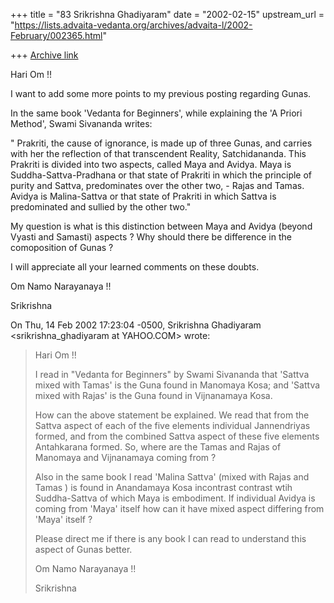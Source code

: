 +++
title = "83 Srikrishna Ghadiyaram"
date = "2002-02-15"
upstream_url = "https://lists.advaita-vedanta.org/archives/advaita-l/2002-February/002365.html"

+++
[Archive link](https://lists.advaita-vedanta.org/archives/advaita-l/2002-February/002365.html)

Hari Om !!

I want to add some more points to my previous posting regarding Gunas.

In the same book 'Vedanta for Beginners', while explaining the 'A Priori
Method', Swami Sivananda writes:

" Prakriti, the cause of ignorance, is made up of three Gunas, and carries
with her the reflection of that transcendent Reality, Satchidananda. This
Prakriti is divided into two aspects, called Maya and Avidya. Maya is
Suddha-Sattva-Pradhana or that state of Prakriti in which the principle of
purity and Sattva, predominates over the other two, - Rajas and Tamas.
Avidya is Malina-Sattva or that state of Prakriti in which Sattva is
predominated and sullied by the other two."

My question is what is this distinction between Maya and Avidya (beyond
Vyasti and Samasti) aspects ? Why should there be difference in the
comoposition of Gunas ?

I will appreciate all your learned comments on these doubts.

Om Namo Narayanaya !!

Srikrishna


On Thu, 14 Feb 2002 17:23:04 -0500, Srikrishna Ghadiyaram
<srikrishna_ghadiyaram at YAHOO.COM> wrote:

>Hari Om !!
>
>I read in "Vedanta for Beginners" by Swami Sivananda that 'Sattva mixed
>with Tamas' is the Guna found in Manomaya Kosa; and 'Sattva mixed with
>Rajas' is the Guna found in Vijnanamaya Kosa.
>
>How can the above statement be explained. We read that from the Sattva
>aspect of each of  the five elements individual Jannendriyas formed, and
>from the combined Sattva aspect of these five elements Antahkarana formed.
>So, where are the Tamas and Rajas of Manomaya and Vijnanamaya coming from ?
>
>Also in the same book I read 'Malina Sattva' (mixed with Rajas and Tamas )
>is found in Anandamaya Kosa incontrast contrast wtih Suddha-Sattva of which
>Maya is embodiment. If individual Avidya is coming from 'Maya' itself how
>can it have mixed aspect differing from 'Maya' itself ?
>
>Please direct me if there is any book I can read to understand this aspect
>of Gunas better.
>
>Om Namo Narayanaya !!
>
>Srikrishna

